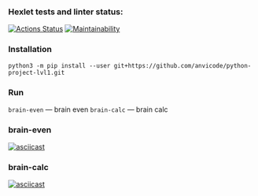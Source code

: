 ### Hexlet tests and linter status:

[![Actions Status](https://github.com/anvicode/python-project-lvl1/workflows/hexlet-check/badge.svg)](https://github.com/anvicode/python-project-lvl1/actions)
[![Maintainability](https://api.codeclimate.com/v1/badges/b3e1507a7489dcb3d39c/maintainability)](https://codeclimate.com/github/anvicode/python-project-lvl1/maintainability)

### Installation

`python3 -m pip install --user git+https://github.com/anvicode/python-project-lvl1.git`

### Run

`brain-even` — brain even
`brain-calc` — brain calc

### brain-even

[![asciicast](https://asciinema.org/a/506622.svg)](https://asciinema.org/a/506622)

### brain-calc

[![asciicast](https://asciinema.org/a/506821.svg)](https://asciinema.org/a/506821)
